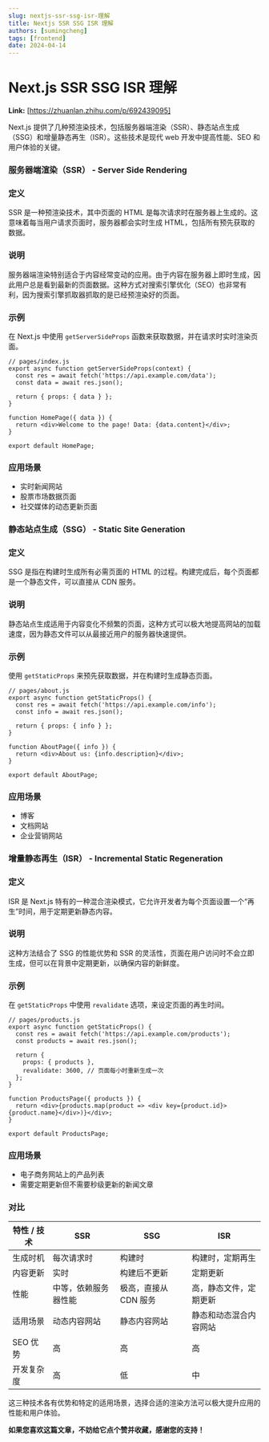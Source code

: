 ```yaml
---
slug: nextjs-ssr-ssg-isr-理解
title: Nextjs SSR SSG ISR 理解
authors: [sumingcheng]
tags: [frontend]
date: 2024-04-14
---
```


# Next.js SSR SSG ISR 理解



 **Link:** [https://zhuanlan.zhihu.com/p/692439095]



Next.js 提供了几种预渲染技术，包括服务器端渲染（SSR）、静态站点生成（SSG）和增量静态再生（ISR）。这些技术是现代 web 开发中提高性能、SEO 和用户体验的关键。

### 服务器端渲染（SSR） - Server Side Rendering  
### 定义  

SSR 是一种预渲染技术，其中页面的 HTML 是每次请求时在服务器上生成的。这意味着每当用户请求页面时，服务器都会实时生成 HTML，包括所有预先获取的数据。

### 说明  

服务器端渲染特别适合于内容经常变动的应用。由于内容在服务器上即时生成，因此用户总是看到最新的页面数据。这种方式对搜索引擎优化（SEO）也非常有利，因为搜索引擎抓取器抓取的是已经预渲染好的页面。

### 示例  

在 Next.js 中使用 `getServerSideProps` 函数来获取数据，并在请求时实时渲染页面。

```
// pages/index.js
export async function getServerSideProps(context) {
  const res = await fetch('https://api.example.com/data');
  const data = await res.json();
​
  return { props: { data } };
}
​
function HomePage({ data }) {
  return <div>Welcome to the page! Data: {data.content}</div>;
}
​
export default HomePage;

```
### 应用场景  

* 实时新闻网站
* 股票市场数据页面
* 社交媒体的动态更新页面

### 静态站点生成（SSG） - Static Site Generation  
### 定义  

SSG 是指在构建时生成所有必需页面的 HTML 的过程。构建完成后，每个页面都是一个静态文件，可以直接从 CDN 服务。

### 说明  

静态站点生成适用于内容变化不频繁的页面，这种方式可以极大地提高网站的加载速度，因为静态文件可以从最接近用户的服务器快速提供。

### 示例  

使用 `getStaticProps` 来预先获取数据，并在构建时生成静态页面。

```
// pages/about.js
export async function getStaticProps() {
  const res = await fetch('https://api.example.com/info');
  const info = await res.json();
​
  return { props: { info } };
}
​
function AboutPage({ info }) {
  return <div>About us: {info.description}</div>;
}
​
export default AboutPage;

```
### 应用场景  

* 博客
* 文档网站
* 企业营销网站

### 增量静态再生（ISR） - Incremental Static Regeneration  
### 定义  

ISR 是 Next.js 特有的一种混合渲染模式，它允许开发者为每个页面设置一个“再生”时间，用于定期更新静态内容。

### 说明  

这种方法结合了 SSG 的性能优势和 SSR 的灵活性，页面在用户访问时不会立即生成，但可以在背景中定期更新，以确保内容的新鲜度。

### 示例  

在 `getStaticProps` 中使用 `revalidate` 选项，来设定页面的再生时间。

```
// pages/products.js
export async function getStaticProps() {
  const res = await fetch('https://api.example.com/products');
  const products = await res.json();
​
  return {
    props: { products },
    revalidate: 3600, // 页面每小时重新生成一次
  };
}
​
function ProductsPage({ products }) {
  return <div>{products.map(product => <div key={product.id}>{product.name}</div>)}</div>;
}
​
export default ProductsPage;

```
### 应用场景  

* 电子商务网站上的产品列表
* 需要定期更新但不需要秒级更新的新闻文章

### 对比  

| 特性 / 技术 | SSR | SSG | ISR |
| --- | --- | --- | --- |
| 生成时机 | 每次请求时 | 构建时 | 构建时，定期再生 |
| 内容更新 | 实时 | 构建后不更新 | 定期更新 |
| 性能 | 中等，依赖服务器性能 | 极高，直接从 CDN 服务 | 高，静态文件，定期更新 |
| 适用场景 | 动态内容网站 | 静态内容网站 | 静态和动态混合内容网站 |
| SEO 优势 | 高 | 高 | 高 |
| 开发复杂度 | 高 | 低 | 中 |

这三种技术各有优势和特定的适用场景，选择合适的渲染方法可以极大提升应用的性能和用户体验。

**如果您喜欢这篇文章，不妨给它点个赞并收藏，感谢您的支持！**